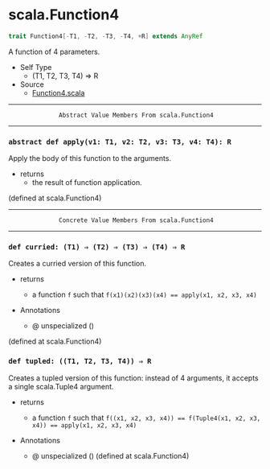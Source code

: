 
#                               scala.Function4                               #

```scala
trait Function4[-T1, -T2, -T3, -T4, +R] extends AnyRef
```

A function of 4 parameters.

* Self Type
  * (T1, T2, T3, T4) ⇒ R
* Source
  * [Function4.scala](https://github.com/scala/scala/tree/6d09a1ba5f/src/library/scala/Function4.scala#L1)


--------------------------------------------------------------------------------
                  Abstract Value Members From scala.Function4
--------------------------------------------------------------------------------


### `abstract def apply(v1: T1, v2: T2, v3: T3, v4: T4): R`                  ###

Apply the body of this function to the arguments.

* returns
  * the result of function application.

(defined at scala.Function4)


--------------------------------------------------------------------------------
                  Concrete Value Members From scala.Function4
--------------------------------------------------------------------------------


### `def curried: (T1) ⇒ (T2) ⇒ (T3) ⇒ (T4) ⇒ R`                             ###

Creates a curried version of this function.

* returns
  * a function `f` such that `f(x1)(x2)(x3)(x4) == apply(x1, x2, x3, x4)`

* Annotations
  * @ unspecialized ()

(defined at scala.Function4)


### `def tupled: ((T1, T2, T3, T4)) ⇒ R`                                     ###

Creates a tupled version of this function: instead of 4 arguments, it accepts a
single scala.Tuple4 argument.

* returns
  * a function `f` such that
     `f((x1, x2, x3, x4)) == f(Tuple4(x1, x2, x3, x4)) == apply(x1, x2, x3, x4)`

* Annotations
  * @ unspecialized ()
(defined at scala.Function4)
